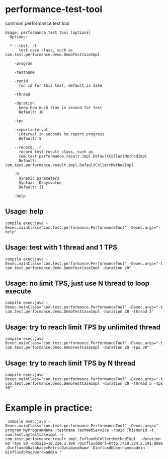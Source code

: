 # performance-test-tool
common performance test tool

```
Usage: performance test tool [options]
  Options:

  * --test, -t
      test case class, such as com.test.performance.demo.DemoTestCaseImpl

    -program
    
    -testname
    
    -runid
      run id for this test, default is date

    -thread
      
    -duration
      keep how much time in second for test
      Default: 10
      
    -tps

    -reportinterval
      interval in seconds to report progress
      Default: 5

    --record, -r
      record test result class, such as 
      com.test.performance.result.impl.DefaultCollectMethodImpl 
      Default: com.test.performance.result.impl.DefaultCollectMethodImpl
      
    -D
      dynamic parameters
      Syntax: -Dkey=value
      Default: {}
      
    -help

```

## Usage: help
```
compile exec:java -Dexec.mainClass="com.test.performance.PerformanceTool" -Dexec.args="-help"
```

## Usage: test with 1 thread and 1 TPS

```
compile exec:java -Dexec.mainClass="com.test.performance.PerformanceTool" -Dexec.args="-t com.test.performance.demo.DemoTestCaseImpl -duration 20"
```

## Usage: no limit TPS, just use N thread to loop execute

```
compile exec:java -Dexec.mainClass="com.test.performance.PerformanceTool" -Dexec.args="-t com.test.performance.demo.DemoTestCaseImpl -duration 20 -thread 5"
```

## Usage: try to reach limit TPS by unlimited thread
```
compile exec:java -Dexec.mainClass="com.test.performance.PerformanceTool" -Dexec.args="-t com.test.performance.demo.DemoTestCaseImpl -duration 20 -tps 30"
```

## Usage: try to reach limit TPS by N thread
```
compile exec:java -Dexec.mainClass="com.test.performance.PerformanceTool" -Dexec.args="-t com.test.performance.demo.DemoTestCaseImpl -duration 20 -thread 5 -tps 30"
```

# Example in practice:
```
 compile exec:java -Dexec.mainClass="com.test.performance.PerformanceTool" -Dexec.args="-program MyProgramName -testname TestWebService -runid ThisRunId -t com.test.mytestcaseimpl -r com.test.performance.result.impl.InfluxdbCollectMethodImpl  -duration 60 -tps 80 -Ddsaip=10.224.2.100 -DinfluxdbUrl=http://10.224.2.101:8086 -DinfluxdbDatabase=MetricDatabaseName -DinfluxdbUsername=admin -DinfluxdbPassword=admin "
 ```


